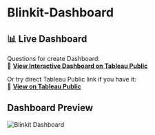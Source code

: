 # Blinkit-Dashboard
## 📊 Live Dashboard

Questions for create Dashboard:<br>
🔗 **[View Interactive Dashboard on Tableau Public](https://fingertips.co.in/cloud2/student/view-material/250)**

Or try direct Tableau Public link if you have it:<br>
🔗 **[View on Tableau Public](https://public.tableau.com/app/profile/yash.limbasiya/viz/BLINKITDASHBOARD_17502428853380/Dashboard1)**

## Dashboard Preview
![Blinkit Dashboard](Blinkitdashboard.jpg)
